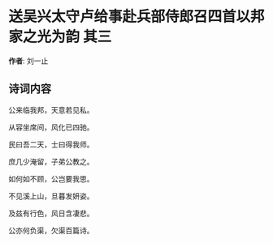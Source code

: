 # 送吴兴太守卢给事赴兵部侍郎召四首以邦家之光为韵  其三

**作者**: 刘一止

## 诗词内容

公来临我邦，天意若见私。

从容坐席间，风化已四驰。

民曰吾二天，士曰得我师。

庶几少淹留，子弟公教之。

如何如不顾，公岂要我思。

不见溪上山，旦暮发妍姿。

及兹有行色，风日含凄悲。

公亦何负渠，欠渠百篇诗。

